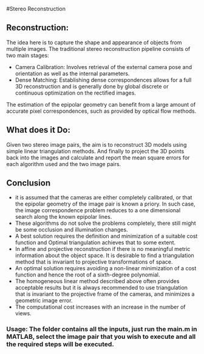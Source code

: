 #Stereo Reconstruction

## Reconstruction:
The idea here is to capture the shape and appearance of objects from multiple images. The traditional stereo reconstruction pipeline consists of two main stages:
* Camera Calibration: Involves retrieval of the external camera pose and orientation as well as the internal parameters.
* Dense Matching: Establishing dense correspondences allows for a full 3D reconstruction and is generally done by global discrete or continuous optimization on the rectified images.

The estimation of the epipolar geometry can benefit from a large amount of accurate pixel correspondences, such as provided by optical flow methods.

## What does it Do:
Given two stereo image pairs, the aim is to reconstruct 3D models using simple linear triangulation methods. And finally to project the 3D points back into the images and calculate and report the mean square errors for each algorithm used and the two image pairs.

## Conclusion
* it is assumed that the cameras are either completely calibrated, or that the epipolar geometry of the image pair is known a priory. In such case, the image correspondence problem reduces to a one dimensional search along the known epipolar lines.
* These algorithms do not solve the problems completely, there still might be some occlusion and illumination changes.
* A best solution requires the definition and minimization of a suitable cost function and Optimal triangulation achieves that to some extent.
* In affine and projective reconstruction if there is no meaningful metric information about the object space. It is desirable to find a triangulation method that is invariant to projective transformations of space.
* An optimal solution requires avoiding a non-linear minimization of a cost function and hence the root of a sixth-degree polynomial.
* The homogeneous linear method described above often provides acceptable results but it is always recommended to use triangulation that is invariant to the projective frame of the cameras, and minimizes a geometric image error.
* The computational cost increases with an increase in the number of views.

### Usage: The folder contains all the inputs, just run the main.m in MATLAB, select the image pair that you wish to execute and all the required steps will be executed.